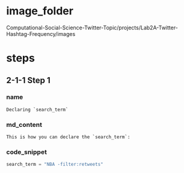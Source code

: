 # image_folder
Computational-Social-Science-Twitter-Topic/projects/Lab2A-Twitter-Hashtag-Frequency/images

# steps

## 2-1-1 Step 1
### name
```
Declaring `search_term`
```

### md_content 
```
This is how you can declare the `search_term`:

```

### code_snippet

```python
search_term = "NBA -filter:retweets"
```